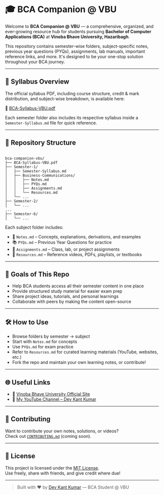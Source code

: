 # 🎓 BCA Companion @ VBU

Welcome to **BCA Companion @ VBU** — a comprehensive, organized, and ever-growing resource hub for students pursuing **Bachelor of Computer Applications (BCA)** at **Vinoba Bhave University, Hazaribagh**.

This repository contains semester-wise folders, subject-specific notes, previous year questions (PYQs), assignments, lab manuals, important reference links, and more. It's designed to be your one-stop solution throughout your BCA journey.

---

## 📄 Syllabus Overview

The official syllabus PDF, including course structure, credit & mark distribution, and subject-wise breakdown, is available here:

📎 [BCA-Syllabus-VBU.pdf](./BCA.pdf)

Each semester folder also includes its respective syllabus inside a `Semester-Syllabus.md` file for quick reference.

---

## 📁 Repository Structure

```

bca-companion-vbu/
├── BCA-Syllabus-VBU.pdf
├── Semester-1/
│   ├── Semester-Syllabus.md
│   ├── Business-Communications/
│   │   ├── Notes.md
│   │   ├── PYQs.md
│   │   ├── Assignments.md
│   │   └── Resources.md
│   └── ...
├── Semester-2/
│   └── ...
...
├── Semester-6/
│   └── ...

```

Each subject folder includes:
- 📝 `Notes.md` – Concepts, explanations, derivations, and examples
- 📚 `PYQs.md` – Previous Year Questions for practice
- 📂 `Assignments.md` – Class, lab, or project assignments
- 🔗 `Resources.md` – Reference videos, PDFs, playlists, or textbooks

---

## 🎯 Goals of This Repo

- Help BCA students access all their semester content in one place
- Provide structured study material for easier exam prep
- Share project ideas, tutorials, and personal learnings
- Collaborate with peers by making the content open-source

---

## 🛠 How to Use

- Browse folders by semester → subject
- Start with `Notes.md` for concepts
- Use `PYQs.md` for exam practice
- Refer to `Resources.md` for curated learning materials (YouTube, websites, etc.)
- Fork the repo and maintain your own learning notes, or contribute!

---

## 🌐 Useful Links

- 📌 [Vinoba Bhave University Official Site](https://www.vbu.ac.in/)
- 🎥 [My YouTube Channel – Dev Kant Kumar](https://www.youtube.com/@dev-kant-kumar)

---

## 🤝 Contributing

Want to contribute your own notes, solutions, or videos?  
Check out [`CONTRIBUTING.md`](./CONTRIBUTING.md) (coming soon).

---

## 📜 License

This project is licensed under the [MIT License](./LICENSE).  
Use freely, share with friends, and give credit where due!

---

> Built with ❤️ by [Dev Kant Kumar](https://www.github.com/devkantkumar) — BCA Student @ VBU


